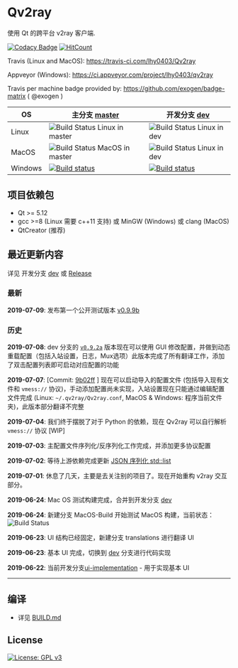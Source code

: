 # Qv2ray 

使用 Qt 的跨平台 v2ray 客户端.

[![Codacy Badge](https://api.codacy.com/project/badge/Grade/a034dd186c36408c92ffb04449fb6996)](https://app.codacy.com/app/lhy0403/Qv2ray?utm_source=github.com&utm_medium=referral&utm_content=lhy0403/Qv2ray&utm_campaign=Badge_Grade_Dashboard) [![HitCount](http://hits.dwyl.io/lhy0403/Qv2ray.svg)](http://hits.dwyl.io/lhy0403/Qv2ray) 

Travis (Linux and MacOS): https://travis-ci.com/lhy0403/Qv2ray

Appveyor (Windows): https://ci.appveyor.com/project/lhy0403/qv2ray

Travis per machine badge provided by: https://github.com/exogen/badge-matrix ( @exogen )

| OS      | 主分支 [master](https://github.com/lhy0403/Qv2ray/tree/master) | 开发分支 [dev](https://github.com/lhy0403/Qv2ray/tree/dev)   |
| ------- | ------------------------------------------------------------ | ------------------------------------------------------------ |
| Linux   | ![Build Status Linux in master](http://badges.herokuapp.com/travis.com/lhy0403/Qv2ray?style=flat-square&env=BADGE=linux&label=Linux-master&branch=master) | ![Build Status Linux in dev](http://badges.herokuapp.com/travis.com/lhy0403/Qv2ray?style=flat-square&env=BADGE=linux&label=Linux-dev&branch=dev) |
| MacOS   | ![Build Status MacOS in master](http://badges.herokuapp.com/travis.com/lhy0403/Qv2ray?style=flat-square&env=BADGE=osx&label=MacOS-master&branch=master) | ![Build Status Linux in dev](http://badges.herokuapp.com/travis.com/lhy0403/Qv2ray?style=flat-square&env=BADGE=osx&label=MacOS-dev&branch=dev) |
| Windows | [![Build status](https://ci.appveyor.com/api/projects/status/i1l524ws0hiitpm4/branch/master?svg=true)](https://ci.appveyor.com/project/lhy0403/qv2ray/branch/master) | [![Build status](https://ci.appveyor.com/api/projects/status/i1l524ws0hiitpm4/branch/dev?svg=true)](https://ci.appveyor.com/project/lhy0403/qv2ray/branch/dev) |

## 项目依赖包

- Qt >= 5.12
- gcc >=8 (Linux 需要 c++11 支持) 或 MinGW (Windows) 或 clang (MacOS)
- QtCreator (推荐)

## 最近更新内容

详见 开发分支 [dev](https://github.com/lhy0403/Qv2ray/tree/dev) 或 [Release](https://github.com/lhy0403/Qv2ray/releases)

### 最新

**2019-07-09**: 发布第一个公开测试版本 [v0.9.9b](https://github.com/lhy0403/Qv2ray/releases/tag/v0.9.9b)

### 历史

**2019-07-08**: dev 分支的 [`v0.9.2a`](https://github.com/lhy0403/Qv2ray/releases/tag/v0.9.2a) 版本现在可以使用 GUI 修改配置，并做到动态重载配置（包括入站设置，日志，Mux选项）此版本完成了所有翻译工作，添加了双击配置列表即可启动对应配置的功能

**2019-07-07**: [Commit: [9b02ff](https://github.com/lhy0403/Qv2ray/commit/9b02ff9da8f96325bafa08958ba12c0dff66e715) ] 现在可以启动导入的配置文件 (包括导入现有文件和 `vmess://` 协议)，手动添加配置尚未实现，入站设置现在只能通过编辑配置文件完成 (Linux: `~/.qv2ray/Qv2ray.conf`, MacOS & Windows: 程序当前文件夹)，此版本部分翻译不完整

**2019-07-04**: 我们终于摆脱了对于 Python 的依赖，现在 Qv2ray 可以自行解析 `vmess://` 协议 [WIP]

**2019-07-03**: 主配置文件序列化/反序列化工作完成，并添加更多协议配置

**2019-07-02**: 等待上游依赖完成更新 [JSON 序列化 std::list](https://github.com/xyz347/x2struct/issues/11#issuecomment-507671091)

**2019-07-01**: 休息了几天，主要是去关注别的项目了。现在开始重构 v2ray 交互部分。

**2019-06-24**: Mac OS 测试构建完成，合并到开发分支 [dev](https://github.com/lhy0403/Qv2ray/tree/dev)

**2019-06-24**: 新建分支 MacOS-Build 开始测试 MacOS 构建，当前状态：![Build Status](https://travis-ci.com/lhy0403/Qv2ray.svg?branch=MacOS-Build)

**2019-06-23**: UI 结构已经固定，新建分支 translations 进行翻译 UI

**2019-06-23**: 基本 UI 完成，切换到 [dev](https://github.com/lhy0403/Qv2ray/tree/dev) 分支进行代码实现

**2019-06-22**: 当前开发分支[ui-implementation](https://github.com/lhy0403/Qv2ray/tree/ui-implementation) - 用于实现基本 UI

----------------------


## 编译
 - 详见 [BUILD.md](BUILD.md)
## License

[![License: GPL v3](https://img.shields.io/badge/License-GPL%20v3-blue.svg)](https://www.gnu.org/licenses/gpl-3.0)
